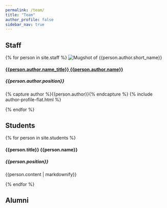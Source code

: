 ```yaml
---
permalink: /team/
title: "Team"
author_profile: false
sidebar_nav: true
---
```


## Staff

{% for person in site.staff %}
  ![Mugshot of {{person.author.short_name}}]({{site.url}}{{site.baseurl}}{{person.author.avatar}})
  <h4> <a href = "{{site.url}}{{site.baseurl}}{{person.url}}"> {{person.author.name_title}} {{person.author.name}} </a> </h4>
  <h5> {{person.author.position}} </h5>
  {% capture author %}{{person.author}}{% endcapture %}
  {% include author-profile-flat.html %}
  
{% endfor %}

## Students

{% for person in site.students %}
  <h4> {{person.title}} {{person.name}} </h4>
  <h5> {{person.position}} </h5>
  <p> {{person.content | markdownify}} </p>
  
  
{% endfor %}

## Alumni